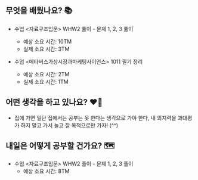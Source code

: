 ## 무엇을 배웠나요? 📚
- 수업 <자료구조입문> WHW2 풀이 - 문제 1, 2, 3 풀이
    - 예상 소요 시간: 10TM
    - 실제 소요 시간: 3TM

- 수업 <메타버스가상시장과마케팅사이언스> 1011 필기 정리
    - 예상 소요 시간: 2TM
    - 실제 소요 시간: 1TM

## 어떤 생각을 하고 있나요? ❤️‍🔥
- 집에 가면 일단 집에서는 공부는 못 한다는 생각으로 가야 한다, 내 의지력을 과대평가 하지 말고 가서 놀고 잘 목적으로만 가자! (^^)

## 내일은 어떻게 공부할 건가요? 🗺
- 수업 <자료구조입문> WHW2 풀이 - 문제 1, 2, 3 풀이
    - 예상 소요 시간: 8TM